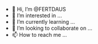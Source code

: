 - 👋 Hi, I’m @FERTDAUS
- 👀 I’m interested in ...
- 🌱 I’m currently learning ...
- 💞️ I’m looking to collaborate on ...
- 📫 How to reach me ...

<!---
FERTDAUS/FERTDAUS is a ✨ special ✨ repository because its `README.md` (this file) appears on your GitHub profile.
You can click the Preview link to take a look at your changes.
--->
